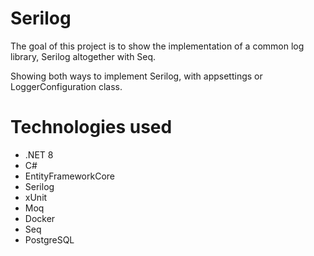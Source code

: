 # Serilog

The goal of this project is to show the implementation of a common log library, Serilog altogether with Seq.

Showing both ways to implement Serilog, with appsettings or LoggerConfiguration class.

# Technologies used

- .NET 8
- C#
- EntityFrameworkCore
- Serilog
- xUnit
- Moq
- Docker
- Seq
- PostgreSQL
